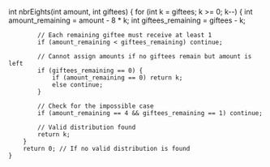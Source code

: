 





int nbrEights(int amount, int giftees) {
		for (int k = giftees; k >= 0; k--) {
			int amount_remaining = amount - 8 * k;
			int giftees_remaining = giftees - k;

			// Each remaining giftee must receive at least 1
			if (amount_remaining < giftees_remaining) continue;

			// Cannot assign amounts if no giftees remain but amount is left
			if (giftees_remaining == 0) {
				if (amount_remaining == 0) return k;
				else continue;
			}

			// Check for the impossible case
			if (amount_remaining == 4 && giftees_remaining == 1) continue;

			// Valid distribution found
			return k;
		}
		return 0; // If no valid distribution is found
	}